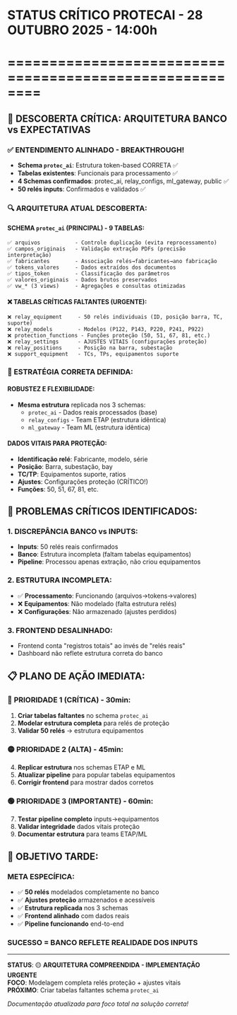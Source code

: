 # STATUS CRÍTICO PROTECAI - 28 OUTUBRO 2025 - 14:00h
# ========================================================

## 🚨 DESCOBERTA CRÍTICA: ARQUITETURA BANCO vs EXPECTATIVAS

### ✅ ENTENDIMENTO ALINHADO - BREAKTHROUGH!
- **Schema `protec_ai`**: Estrutura token-based CORRETA ✅
- **Tabelas existentes**: Funcionais para processamento ✅
- **4 Schemas confirmados**: protec_ai, relay_configs, ml_gateway, public ✅
- **50 relés inputs**: Confirmados e validados ✅

### 🔍 ARQUITETURA ATUAL DESCOBERTA:

#### **SCHEMA `protec_ai` (PRINCIPAL) - 9 TABELAS:**
```
✅ arquivos           - Controle duplicação (evita reprocessamento)
✅ campos_originais   - Validação extração PDFs (precisão interpretação)  
✅ fabricantes        - Associação relés→fabricantes→ano fabricação
✅ tokens_valores     - Dados extraídos dos documentos
✅ tipos_token        - Classificação dos parâmetros
✅ valores_originais  - Dados brutos preservados
✅ vw_* (3 views)     - Agregações e consultas otimizadas
```

#### **❌ TABELAS CRÍTICAS FALTANTES (URGENTE):**
```
❌ relay_equipment     - 50 relés individuais (ID, posição barra, TC, suporte)
❌ relay_models        - Modelos (P122, P143, P220, P241, P922)  
❌ protection_functions - Funções proteção (50, 51, 67, 81, etc.)
❌ relay_settings      - AJUSTES VITAIS (configurações proteção)
❌ relay_positions     - Posição na barra, subestação
❌ support_equipment   - TCs, TPs, equipamentos suporte
```

### 🎯 ESTRATÉGIA CORRETA DEFINIDA:

#### **ROBUSTEZ E FLEXIBILIDADE:**
- **Mesma estrutura** replicada nos 3 schemas:
  - `protec_ai` - Dados reais processados (base)
  - `relay_configs` - Team ETAP (estrutura idêntica)  
  - `ml_gateway` - Team ML (estrutura idêntica)

#### **DADOS VITAIS PARA PROTEÇÃO:**
- **Identificação relé**: Fabricante, modelo, série
- **Posição**: Barra, subestação, bay
- **TC/TP**: Equipamentos suporte, ratios
- **Ajustes**: Configurações proteção (CRÍTICO!)
- **Funções**: 50, 51, 67, 81, etc.

## 🚨 PROBLEMAS CRÍTICOS IDENTIFICADOS:

### **1. DISCREPÂNCIA BANCO vs INPUTS:**
- **Inputs**: 50 relés reais confirmados
- **Banco**: Estrutura incompleta (faltam tabelas equipamentos)
- **Pipeline**: Processou apenas extração, não criou equipamentos

### **2. ESTRUTURA INCOMPLETA:**
- ✅ **Processamento**: Funcionando (arquivos→tokens→valores)
- ❌ **Equipamentos**: Não modelado (falta estrutura relés)
- ❌ **Configurações**: Não armazenado (ajustes perdidos)

### **3. FRONTEND DESALINHADO:**
- Frontend conta "registros totais" ao invés de "relés reais"
- Dashboard não reflete estrutura correta do banco

## 📋 PLANO DE AÇÃO IMEDIATA:

### 🔴 **PRIORIDADE 1 (CRÍTICA) - 30min:**
1. **Criar tabelas faltantes** no schema `protec_ai`
2. **Modelar estrutura completa** para relés de proteção
3. **Validar 50 relés** → estrutura equipamentos

### 🟡 **PRIORIDADE 2 (ALTA) - 45min:**
4. **Replicar estrutura** nos schemas ETAP e ML
5. **Atualizar pipeline** para popular tabelas equipamentos
6. **Corrigir frontend** para mostrar dados corretos

### 🟢 **PRIORIDADE 3 (IMPORTANTE) - 60min:**
7. **Testar pipeline completo** inputs→equipamentos
8. **Validar integridade** dados vitais proteção
9. **Documentar estrutura** para teams ETAP/ML

## 🎯 OBJETIVO TARDE:

### **META ESPECÍFICA:**
- ✅ **50 relés** modelados completamente no banco
- ✅ **Ajustes proteção** armazenados e acessíveis  
- ✅ **Estrutura replicada** nos 3 schemas
- ✅ **Frontend alinhado** com dados reais
- ✅ **Pipeline funcionando** end-to-end

### **SUCESSO = BANCO REFLETE REALIDADE DOS INPUTS**

---
**STATUS**: 🟡 **ARQUITETURA COMPREENDIDA - IMPLEMENTAÇÃO URGENTE**  
**FOCO**: Modelagem completa relés proteção + ajustes vitais  
**PRÓXIMO**: Criar tabelas faltantes schema `protec_ai`

*Documentação atualizada para foco total na solução correta!*